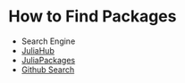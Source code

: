 # How to Find Packages

- Search Engine
- [JuliaHub](https://juliahub.com/ui/Home)
- [JuliaPackages](https://juliapackages.com/packages)
- [Github Search](https://github.com/search?q=+language%3AJulia+&type=repositories)
